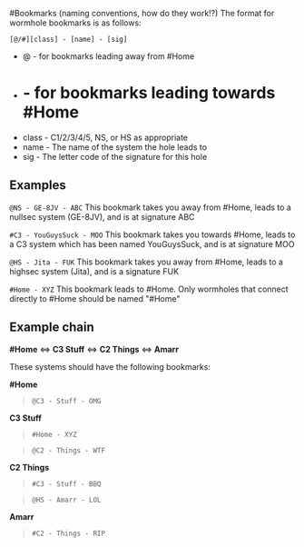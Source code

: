 #Bookmarks (naming conventions, how do they work!?)
The format for wormhole bookmarks is as follows:

`[@/#][class] - [name] - [sig]`

* @ - for bookmarks leading away from #Home
*  # - for bookmarks leading towards #Home
* class - C1/2/3/4/5, NS, or HS as appropriate
* name - The name of the system the hole leads to
* sig - The letter code of the signature for this hole

## Examples

`@NS - GE-8JV - ABC`
This bookmark takes you away from #Home, leads to a nullsec system (GE-8JV), and is at signature ABC

`#C3 - YouGuysSuck - MOO`
This bookmark takes you towards #Home, leads to a C3 system which has been named YouGuysSuck, and is at signature MOO

`@HS - Jita - FUK`
This bookmark takes you away from #Home, leads to a highsec system (Jita), and is a signature FUK

`#Home - XYZ`
This bookmark leads to #Home. Only wormholes that connect directly to #Home should be named "#Home"

## Example chain
  **#Home** <=> **C3 Stuff** <=> **C2 Things** <=> **Amarr**

These systems should have the following bookmarks:

**#Home**
>`@C3 - Stuff - OMG`

**C3 Stuff**
>`#Home - XYZ`

>`@C2 - Things - WTF`

**C2 Things**
>`#C3 - Stuff - BBQ`

>`@HS - Amarr - LOL`

**Amarr**
>`#C2 - Things - RIP`
